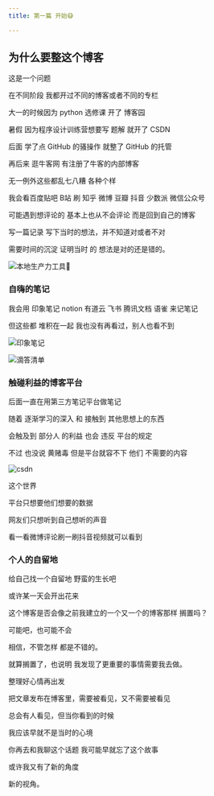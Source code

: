 ```yaml
---
title: 第一篇 开始😷

---
```


## 为什么要整这个博客

这是一个问题

在不同阶段 我都开过不同的博客或者不同的专栏

大一的时候因为 python 选修课 开了 博客园

暑假 因为程序设计训练营想要写 题解 就开了 CSDN

后面 学了点 GitHub 的骚操作 就整了 GitHub 的托管

再后来 逛牛客网 有注册了牛客的内部博客

无一例外这些都乱七八糟 各种个样

我会看百度贴吧 B站 刷 知乎 微博 豆瓣 抖音 少数派 微信公众号

可能遇到想评论的 基本上也从不会评论 而是回到自己的博客

写一篇记录 写下当时的想法，并不知道对或者不对 

需要时间的沉淀 证明当时 的 想法是对的还是错的。

![本地生产力工具🔨](https://cdn.jsdelivr.net/gh/HANXU2018/thinkpic@main/2021/2021-08/image-20210811123754214.png)

### 自嗨的笔记

我会用 印象笔记 notion 有道云 飞书  腾讯文档 语雀 来记笔记

但这些都 堆积在一起 我也没有再看过，别人也看不到

![印象笔记](https://cdn.jsdelivr.net/gh/HANXU2018/thinkpic@main/2021/2021-08/image-20210811114010081.png)

![滴答清单](https://cdn.jsdelivr.net/gh/HANXU2018/thinkpic@main/2021/2021-08/image-20210811114257562.png)

### 触碰利益的博客平台

后面一直在用第三方笔记平台做笔记 

随着 逐渐学习的深入 和 接触到 其他思想上的东西

会触及到 部分人 的利益 也会 违反 平台的规定

不过 也没说 黄赌毒 但是平台就容不下 他们 不需要的内容

![csdn](https://cdn.jsdelivr.net/gh/HANXU2018/thinkpic@main/2021/2021-08/image-20210811115101084.png)

这个世界 

平台只想要他们想要的数据

网友们只想听到自己想听的声音

看一看微博评论刷一刷抖音视频就可以看到



### 个人的自留地

给自己找一个自留地 野蛮的生长吧

或许某一天会开出花来



这个博客是否会像之前我建立的一个又一个的博客那样 搁置吗？

可能吧，也可能不会



相信，不管怎样 都是不错的。

就算搁置了，也说明 我发现了更重要的事情需要我去做。

整理好心情再出发



把文章发布在博客里，需要被看见，又不需要被看见

总会有人看见，但当你看到的时候

我应该早就不是当时的心境

你再去和我聊这个话题 我可能早就忘了这个故事

或许我又有了新的角度

新的视角。



